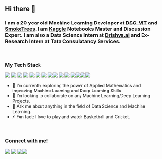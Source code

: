 ## Hi there 👋
### I am a 20 year old Machine Learning Developer at [DSC-VIT](https://github.com/GDGVIT) and [SmokeTrees](https://github.com/smoke-trees). I am [Kaggle](https://www.kaggle.com/chanakyavivekkapoor) Notebooks Master and Discussion Expert. I am also a Data Science Intern at [Drishya.ai](https://www.drishya.ai/) and Ex-Research Intern at Tata Consulatancy Services.

<br>

### My Tech Stack
<img src="https://img.shields.io/badge/-Machine Learning-orange?style=for-the-badge"> <img src="https://img.shields.io/badge/-Deep Learning-red?style=for-the-badge"> <img src="https://img.shields.io/badge/-Python-blueviolet?style=for-the-badge"> <img src="https://img.shields.io/badge/-Image Processing-lightgrey?style=for-the-badge"> <img src="https://img.shields.io/badge/-Computer Vision-green?style=for-the-badge"> <img src="https://img.shields.io/badge/-Streamlit-orange?style=for-the-badge"> <img src="https://img.shields.io/badge/-Data Science-yellow?style=for-the-badge"> <img src="https://img.shields.io/badge/-OpenCv-brightgreen?style=for-the-badge"><img src="https://img.shields.io/badge/-BeautifulSoup-orange?style=for-the-badge"> <img src="https://img.shields.io/badge/-Selenium-red?style=for-the-badge"> <img src="https://img.shields.io/badge/-NLP-lightgrey?style=for-the-badge"> <img src="https://img.shields.io/badge/-Data Analytics-blue?style=for-the-badge"><img src="https://img.shields.io/badge/-FastAPI-lightgrey?style=for-the-badge"><img src="https://img.shields.io/badge/-SQL-orange?style=for-the-badge"><img src="https://img.shields.io/badge/-Git-yellow?style=for-the-badge">
<br>

- 🔭 I’m currently exploring the power of Applied Mathematics and improving Machine Learning and Deep Learning Skills
- 👯 I’m looking to collaborate on any Machine Learning/Deep Learning Projects.
- 💬 Ask me about anything in the field of Data Science and Machine Learning.
- ⚡ Fun fact: I love to play and watch Basketball and Cricket.
<br>

### Connect with me!
[<img src="https://img.shields.io/badge/linkedin-%230077B5.svg?&style=for-the-badge&logo=linkedin&logoColor=white" />](http://www.linkedin.com/in/chanakya-vivek-kapoor-a04496167) [<img src = "https://img.shields.io/badge/instagram-%23E4405F.svg?&style=for-the-badge&logo=instagram&logoColor=white">](https://www.instagram.com/chanakya_kapoor/) [<img src = "https://img.shields.io/badge/MEDIUM-lightgrey?style=for-the-badge&logo=medium&logoColor=white">](https://medium.com/@chanakyavkapoor)[<img src = "https://img.shields.io/badge/Kaggle-blue?style=for-the-badge&logo=kaggle&logoColor=white">](https://www.kaggle.com/chanakyavivekkapoor)




<!--
**chanakya1310/chanakya1310** is a ✨ _special_ ✨ repository because its `README.md` (this file) appears on your GitHub profile.

Here are some ideas to get you started:

- 🔭 I’m currently working on ...
- 🌱 I’m currently learning ...
- 👯 I’m looking to collaborate on ...
- 🤔 I’m looking for help with ...
- 💬 Ask me about ...
- 📫 How to reach me: ...
- 😄 Pronouns: ...
- ⚡ Fun fact: ...
-->
